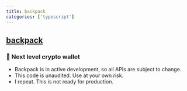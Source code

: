 ```yaml
---
title: backpack
categories: ['typescript']
---
```

## [backpack](https://github.com/coral-xyz/backpack)

### 🎒 Next level crypto wallet


- Backpack is in active development, so all APIs are subject to change.
- This code is unaudited. Use at your own risk.
- I repeat. This is not ready for production.

